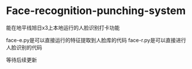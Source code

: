 # Face-recognition-punching-system
能在地平线旭日x3上本地运行的人脸识别打卡功能


face-e.py是可以直接运行的特征提取到人脸库的代码
face-r.py是可以直接进行人脸识别的代码




等待后续更新
